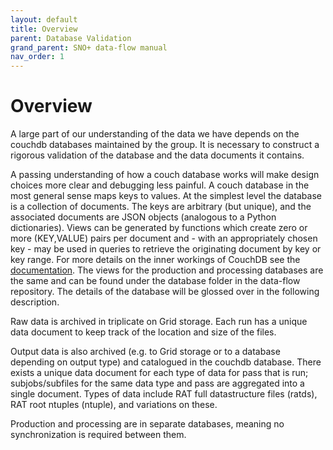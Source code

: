 ```yaml
---
layout: default
title: Overview
parent: Database Validation
grand_parent: SNO+ data-flow manual
nav_order: 1
---
```


# Overview

A large part of our understanding of the data we have depends on the couchdb databases maintained by the group. It is necessary to construct a rigorous validation of the database and the data documents it contains. 

A passing understanding of how a couch database works will make design choices more clear and debugging less painful. A couch database in the most general sense maps keys to values. At the simplest level the database is a collection of documents. The keys are arbitrary (but unique), and the associated documents are JSON objects (analogous to a Python dictionaries). Views can be generated by functions which create zero or more (KEY,VALUE) pairs per document and - with an appropriately chosen key - may be used in queries to retrieve the originating document by key or key range. For more details on the inner workings of CouchDB see the [documentation](http://docs.couchdb.org/en/2.1.1/). The views for the production and processing databases are the same and can be found under the database folder in the data-flow repository. The details of the database will be glossed over in the following description. 

Raw data is archived in triplicate on Grid storage. Each run has a unique data document to keep track of the location and size of the files.

Output data is also archived (e.g. to Grid storage or to a database depending on output type) and catalogued in the couchdb database. There exists a unique data document for each type of data for pass that is run; subjobs/subfiles for the same data type and pass are aggregated into a single document. Types of data include RAT full datastructure files (ratds), RAT root ntuples (ntuple), and variations on these.

Production and processing are in separate databases, meaning no synchronization is required between them. 
